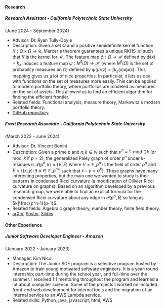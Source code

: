 


#### Research

##### Research Assistant - *California Polytechnic State University*
(June 2024 - September 2024)
- Advisor: Dr. Ryan Tully-Doyle
- Description: Given a set $\Omega$ and a positive semidefinite kernel function $K:\Omega\times\Omega\rightarrow\mathbb{R}$, Mercer's theorem guarantees a unique RKHS $\mathcal{H}$ such that $K$ is the kernel for $\mathcal{H}$. The feature map $\phi:\Omega\rightarrow \mathcal{H}$ defined by $\phi(x)=k_x$ induces a feature map $\psi:M^1(\Omega)\rightarrow \mathcal{H}$ (where $M^1(\Omega)$ is the set of probability measures on $\Omega$) defined by $\psi(\mu)(z) = \int k_z(x) d\mu(x)$. This mapping gives us a lot of nice properties. In particular, it lets us deal with functions on the set of measures more easily. This can be applied to modern portfolio theory, where portfolios are modeled as measures on the set of assets. This allowed us to find an efficient algorithm for finding the efficient frontier. 
- Related fields: Functional analysis, measure theory, Markowitz's modern portfolio theory.
- [GitHub repository](https://github.com/stepheng105/topiary)

##### Frost Research Associate - *California Polytechnic State University*
(March 2023 - June 2024)
- Advisor: Dr. Vincent Bonini
- Description: Given a prime $p$ and $n, k\in\mathbb{N}$ such that $p^n \equiv 1 \mod{2k}$ (or $\mod{k}$ if $p = 2$), the generalized Paley graph of order $p^n$ under $k$-residues is $\mathcal{P}(p^n, k) = (V,E)$ where $V=\mathbb{F}\_{p^n}$ is the field of order $p^n$ and $E=\lbrace(x,y) \colon \exists \text{ } \alpha \in \mathbb{F}\_{p^n}^\times$ such that $x-y=\alpha^k\rbrace$. These graphs have many interesting properties, but the main one we wanted to study is their patterns in condensed Ricci curvature (a modification of Ollivier Ricci curvature on graphs). Based on an algorithm developed by a previous research group, we were able to find an explicit formula for the condensed Ricci curvature about any edge in $\mathcal{P}(p^n, k)$ so long as $k|\frac{p^n-1}{p-1}$.
- Related fields: Algebraic graph theory, number theory, finite field theory.
- [arXiV](https://doi.org/10.48550/arXiv.2409.03631), [Poster](https://stepheng105.github.io/static/assets/files/condensed_ricci_curvature_poster.pdf), [Slides](https://stepheng105.github.io/static/assets/files/condensed_ricci_curvature_slides.pdf)

#### Other Experience

##### Junior Software Developer Engineer - *Amazon*
(January 2022 - January 2023)
- Manager: Kim Nico
- Description: The Junior SDE program is a selective program hosted by Amazon to train young motivated software engineers. It is a year-round internship; part-time during the school year, and full-time over the summer. I received 1:1 mentoring throughout the program and learned a lot about computer science. Some of the projects I worked on included front-end web development for internal tools and the migration of an internal service to an AWS Lambda service.
- Related skills: Python, java, javascript, html, AWS